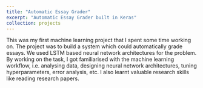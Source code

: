 ```yaml
---
title: "Automatic Essay Grader"
excerpt: "Automatic Essay Grader built in Keras"
collection: projects
---
```


This was my first machine learning project that I spent some time working on. The project was to build a system which could automatically grade essays. We used LSTM based neural network architectures for the problem. By working on the task, I got familiarised with the machine learning workflow, i.e. analysing data, designing neural network architectures, tuning hyperparameters, error analysis, etc. I also learnt valuable research skills like reading research papers.

